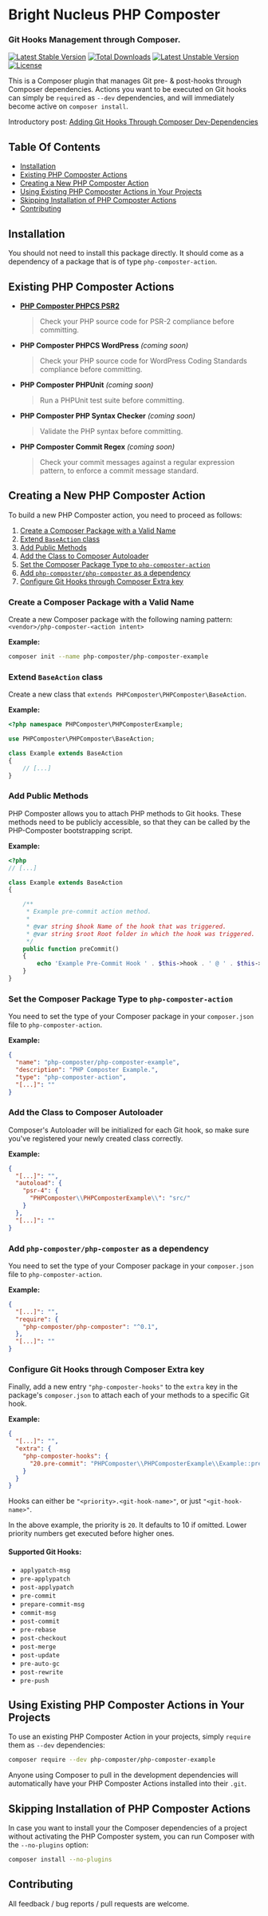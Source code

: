 # Bright Nucleus PHP Composter

### Git Hooks Management through Composer.

[![Latest Stable Version](https://poser.pugx.org/php-composter/php-composter/v/stable)](https://packagist.org/packages/php-composter/php-composter)
[![Total Downloads](https://poser.pugx.org/php-composter/php-composter/downloads)](https://packagist.org/packages/php-composter/php-composter)
[![Latest Unstable Version](https://poser.pugx.org/php-composter/php-composter/v/unstable)](https://packagist.org/packages/php-composter/php-composter)
[![License](https://poser.pugx.org/php-composter/php-composter/license)](https://packagist.org/packages/php-composter/php-composter)

This is a Composer plugin that manages Git pre- & post-hooks through Composer dependencies. Actions you want to be executed on Git hooks can simply be `require`d as `--dev` dependencies, and will immediately become active on `composer install`.

Introductory post: [Adding Git Hooks Through Composer Dev-Dependencies](https://www.alainschlesser.com/php-composter/)

## Table Of Contents

* [Installation](#installation)
* [Existing PHP Composter Actions](#existing-php-composter-actions)
* [Creating a New PHP Composter Action](#creating-a-new-php-composter-action)
* [Using Existing PHP Composter Actions in Your Projects](#using-existing-php-composter-actions-in-your-projects)
* [Skipping Installation of PHP Composter Actions](#skipping-installation-of-php-composter-actions)
* [Contributing](#contributing)

## Installation

You should not need to install this package directly. It should come as a dependency of a package that is of type `php-composter-action`.

## Existing PHP Composter Actions

* **[PHP Composter PHPCS PSR2](https://github.com/php-composter/php-composter-phpcs-psr2)**

    > Check your PHP source code for PSR-2 compliance before committing.

* **PHP Composter PHPCS WordPress** _(coming soon)_

    > Check your PHP source code for WordPress Coding Standards compliance before committing.

* **PHP Composter PHPUnit** _(coming soon)_

    > Run a PHPUnit test suite before committing.

* **PHP Composter PHP Syntax Checker** _(coming soon)_

    > Validate the PHP syntax before committing.

* **PHP Composter Commit Regex** _(coming soon)_

    > Check your commit messages against a regular expression pattern, to enforce a commit message standard.

## Creating a New PHP Composter Action

To build a new PHP Composter action, you need to proceed as follows:

1. [Create a Composer Package with a Valid Name](#create-a-composer-package-with-a-valid-name)
2. [Extend `BaseAction` class](#extend-baseaction-class)
2. [Add Public Methods](#add-public-methods)
3. [Add the Class to Composer Autoloader](#add-the-class-to-composer-autoloader)
4. [Set the Composer Package Type to `php-composter-action`](#set-the-composer-package-type-to-php-composter-action)
5. [Add `php-composter/php-composter` as a dependency](#add-php-composter-php-composter-as-a-dependency)
6. [Configure Git Hooks through Composer Extra key](#configure-git-hooks-through-composer-extra-key)

### Create a Composer Package with a Valid Name

Create a new Composer package with the following naming pattern: `<vendor>/php-composter-<action intent>`

**Example:**

```BASH
composer init --name php-composter/php-composter-example
```

### Extend `BaseAction` class

Create a new class that `extends PHPComposter\PHPComposter\BaseAction`.

**Example:**

```PHP
<?php namespace PHPComposter\PHPComposterExample;

use PHPComposter\PHPComposter\BaseAction;

class Example extends BaseAction
{
    // [...]
}
```

### Add Public Methods

PHP Composter allows you to attach PHP methods to Git hooks. These methods need to be publicly accessible, so that they can be called by the PHP-Composter bootstrapping script.

**Example:**

```PHP
<?php
// [...]

class Example extends BaseAction
{

    /**
     * Example pre-commit action method.
     *
     * @var string $hook Name of the hook that was triggered.
     * @var string $root Root folder in which the hook was triggered.
     */
    public function preCommit()
    {
        echo 'Example Pre-Commit Hook ' . $this->hook . ' @ ' . $this->root . PHP_EOL;
    }
}
```

### Set the Composer Package Type to `php-composter-action`

You need to set the type of your Composer package in your `composer.json` file to `php-composter-action`.

**Example:**

```JSON
{
  "name": "php-composter/php-composter-example",
  "description": "PHP Composter Example.",
  "type": "php-composter-action",
  "[...]": ""
}
```

### Add the Class to Composer Autoloader

Composer's Autoloader will be initialized for each Git hook, so make sure you've registered your newly created class correctly.

**Example:**

```JSON
{
  "[...]": "",
  "autoload": {
    "psr-4": {
      "PHPComposter\\PHPComposterExample\\": "src/"
    }
  },
  "[...]": ""
}
```

### Add `php-composter/php-composter` as a dependency

You need to set the type of your Composer package in your `composer.json` file to `php-composter-action`.

**Example:**

```JSON
{
  "[...]": "",
  "require": {
    "php-composter/php-composter": "^0.1",
  },
  "[...]": ""
}
```

### Configure Git Hooks through Composer Extra key

Finally, add a new entry `"php-composter-hooks"` to the `extra` key in the package's `composer.json` to attach each of your methods to a specific Git hook.

**Example:**

```JSON
{
  "[...]": "",
  "extra": {
    "php-composter-hooks": {
      "20.pre-commit": "PHPComposter\\PHPComposterExample\\Example::preCommit"
    }
  }
}
```

Hooks can either be `"<priority>.<git-hook-name>"`, or just `"<git-hook-name>"`.

In the above example, the priority is `20`. It defaults to 10 if omitted. Lower priority numbers get executed before higher ones.

#### Supported Git Hooks:
* `applypatch-msg`
* `pre-applypatch`
* `post-applypatch`
* `pre-commit`
* `prepare-commit-msg`
* `commit-msg`
* `post-commit`
* `pre-rebase`
* `post-checkout`
* `post-merge`
* `post-update`
* `pre-auto-gc`
* `post-rewrite`
* `pre-push`

## Using Existing PHP Composter Actions in Your Projects

To use an existing PHP Composter Action in your projects, simply `require` them as `--dev` dependencies:

```BASH
composer require --dev php-composter/php-composter-example
```

Anyone using Composer to pull in the development dependencies will automatically have your PHP Composter Actions installed into their `.git`.

## Skipping Installation of PHP Composter Actions

In case you want to install your the Composer dependencies of a project without activating the PHP Composter system, you can run Composer with the `--no-plugins` option:

```BASH
composer install --no-plugins
```

## Contributing

All feedback / bug reports / pull requests are welcome.
